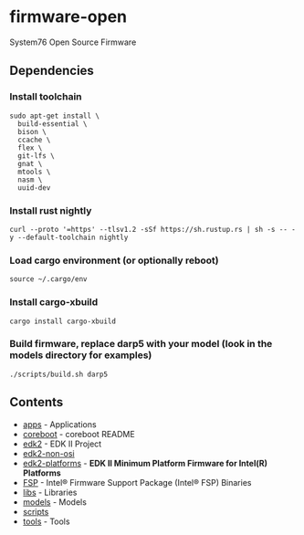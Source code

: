 # firmware-open

System76 Open Source Firmware

## Dependencies

### Install toolchain
```
sudo apt-get install \
  build-essential \
  bison \
  ccache \
  flex \
  git-lfs \
  gnat \
  mtools \
  nasm \
  uuid-dev
```

### Install rust nightly
```
curl --proto '=https' --tlsv1.2 -sSf https://sh.rustup.rs | sh -s -- -y --default-toolchain nightly
```

### Load cargo environment (or optionally reboot)
```
source ~/.cargo/env
```

### Install cargo-xbuild
```
cargo install cargo-xbuild
```

### Build firmware, replace darp5 with your model (look in the models directory for examples)
```
./scripts/build.sh darp5
```

## Contents

- [apps](./apps) - Applications
- [coreboot](https://github.com/system76/coreboot.git) - coreboot README
- [edk2](https://github.com/system76/edk2.git) - EDK II Project
- [edk2-non-osi](https://github.com/tianocore/edk2-non-osi.git)
- [edk2-platforms](https://github.com/system76/edk2-platforms.git) - **EDK II Minimum Platform Firmware for Intel(R) Platforms**
- [FSP](https://github.com/IntelFsp/FSP.git) - Intel® Firmware Support Package (Intel® FSP) Binaries
- [libs](./libs) - Libraries
- [models](./models) - Models
- [scripts](./scripts)
- [tools](./tools) - Tools
